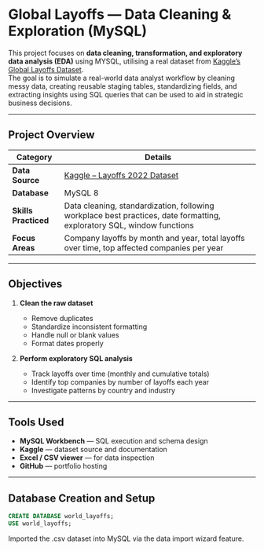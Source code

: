 # Global Layoffs — Data Cleaning & Exploration (MySQL)

This project focuses on **data cleaning, transformation, and exploratory data analysis (EDA)** using MYSQL, utilising a real dataset from [Kaggle’s Global Layoffs Dataset](https://www.kaggle.com/datasets/swaptr/layoffs-2022).  
The goal is to simulate a real-world data analyst workflow by cleaning messy data, creating reusable staging tables, standardizing fields, and extracting insights using SQL queries that can be used to aid in strategic business decisions.

---

## Project Overview

| Category | Details |
|-----------|----------|
| **Data Source** | [Kaggle – Layoffs 2022 Dataset](https://www.kaggle.com/datasets/swaptr/layoffs-2022) |
| **Database** | MySQL 8 |
| **Skills Practiced** | Data cleaning, standardization, following workplace best practices, date formatting, exploratory SQL, window functions |
| **Focus Areas** | Company layoffs by month and year, total layoffs over time, top affected companies per year |

---

## Objectives

1. **Clean the raw dataset**
   - Remove duplicates  
   - Standardize inconsistent formatting  
   - Handle null or blank values  
   - Format dates properly  

2. **Perform exploratory SQL analysis**
   - Track layoffs over time (monthly and cumulative totals)  
   - Identify top companies by number of layoffs each year  
   - Investigate patterns by country and industry  

---

## Tools Used

- **MySQL Workbench** — SQL execution and schema design  
- **Kaggle** — dataset source and documentation  
- **Excel / CSV viewer** — for data inspection  
- **GitHub** — portfolio hosting  

---

## Database Creation and Setup
```sql
CREATE DATABASE world_layoffs;
USE world_layoffs;
```

Imported the .csv dataset into MySQL via the data import wizard feature. 
